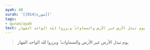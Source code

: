 ```yaml
---
ayah: 48
surah: '[[014|سورة]]'
tags:
- quran/ayah
text: يوم تبدل الأرض غير الأرض والسماوات ۖ وبرزوا لله الواحد القهار
---
```

> يوم تبدل الأرض غير الأرض والسماوات ۖ وبرزوا لله الواحد القهار
